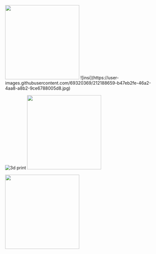 <img src="https://user-images.githubusercontent.com/69320369/212188582-7eac9156-ba3f-4742-86e2-83f83606a96d.jpg" width="240">
![insi](https://user-images.githubusercontent.com/69320369/212188659-b47eb2fe-46a2-4aa8-a8b2-9ce6788005d8.jpg)

![3d print](https://user-images.githubusercontent.com/69320369/212188782-6a1cd817-fa18-40fe-960f-6e359b4f7ae9.jpg)
<img src="https://user-images.githubusercontent.com/69320369/212189516-aae9beab-6cbf-4e1d-940c-1b494ff8f04d.jpg" width="240" />

<img src="https://user-images.githubusercontent.com/69320369/212190000-3097b389-56a6-419b-8a39-487d24588826.jpg" width="240" />



